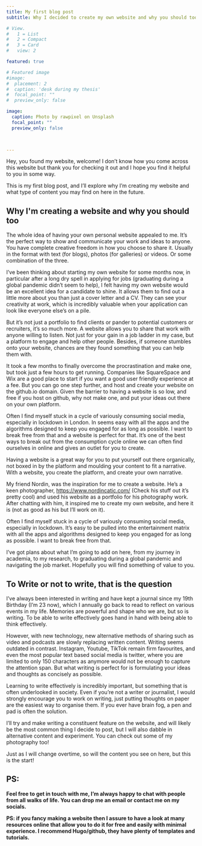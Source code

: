 ```yaml
---
title: My first blog post
subtitle: Why I decided to create my own website and why you should too

# View.
#   1 = List
#   2 = Compact
#   3 = Card
#   view: 2

featured: true

# Featured image
#image:
#  placement: 2
#  caption: 'desk during my thesis'
#  focal_point: ""
#  preview_only: false

image:
  caption: Photo by rawpixel on Unsplash
  focal_point: ""
  preview_only: false
  


---
```



Hey, you found my website, welcome! I don’t know how you come across this website but thank you for checking it out and I hope you find it helpful to you in some way.

This is my first blog post, and I’ll explore why I’m creating my website and what type of content you may find on here in the future.

## **Why I'm creating a website and why you should too**

The whole idea of having your own personal website appealed to me. It’s the perfect way to show and communicate your work and ideas to anyone. You have complete creative freedom in how you choose to share it. Usually in the format with text (for blogs), photos (for galleries) or videos. Or some combination of the three.

I’ve been thinking about starting my own website for some months now, in particular after a long dry spell in applying for jobs (graduating during a global pandemic didn’t seem to help), I felt having my own website would be an excellent idea for a candidate to shine. It allows them to find out a little more about you than just a cover letter and a CV. They can see your creativity at work, which is incredibly valuable when your application can look like everyone else’s on a pile.

But it’s not just a portfolio to find clients or pander to potential customers or recruiters, it’s so much more. A website allows you to share that work with anyone willing to listen. Not just for your gain in a job ladder in my case, but a platform to engage and help other people. Besides, if someone stumbles onto your website, chances are they found something that you can help them with.

It took a few months to finally overcome the procrastination and make one, but took just a few hours to get running. Companies like SquareSpace and Wix are a good place to start if you want a good user friendly experience at a fee. But you can go one step further, and host and create your website on the github.io domain. Given the barrier to having a website is so low, and free if you host on github, why not make one, and put your ideas out there on your own platform. 

Often I find myself stuck in a cycle of variously consuming social media, especially in lockdown in London. In seems easy with all the apps and the algorithms designed to keep you engaged for as long as possible. I want to break free from that and a website is perfect for that. It’s one of the best ways to break out from the consumption cycle online we can often find ourselves in online and gives an outlet for you to create.

Having a website is a great way for you to put yourself out there organically, not boxed in by the platform and moulding your content to fit a narrative. With a website, you create the platform, and create your own narrative.

My friend Nordin, was the inspiration for me to create a website. He’s a keen photographer, https://www.nordincatic.com/ (Check his stuff out it’s pretty cool) and used his website as a portfolio for his photography work. After chatting with him, it inspired me to create my own website, and here it is (not as good as his but I’ll work on it).

Often I find myself stuck in a cycle of variously consuming social media, especially in lockdown. It’s easy to be pulled into the entertainment matrix with all the apps and algorithms designed to keep you engaged for as long as possible. I want to break free from that.

I’ve got plans about what I’m going to add on here, from my journey in academia, to my research, to graduating during a global pandemic and navigating the job market. Hopefully you will find something of value to you.

## **To Write or not to write, that is the question**

I’ve always been interested in writing and have kept a journal since my 19th Birthday (I’m 23 now), which I annually go back to read to reflect on various events in my life. Memories are powerful and shape who we are, but so is writing. To be able to write effectively goes hand in hand with being able to think effectively. 

However, with new technology, new alternative methods of sharing such as video and podcasts are slowly replacing written content. Writing seems outdated in contrast. Instagram, Youtube, TikTok remain firm favourites, and even the most popular text based social media is twitter, where you are limited to only 150 characters as anymore would not be enough to capture the attention span. But what writing is perfect for is formulating your ideas and thoughts as concisely as possible. 

Learning to write effectively is incredibly important, but something that is often underlooked in society. Even if you’re not a writer or journalist, I would strongly encourage you to work on writing, just putting thoughts on paper are the easiest way to organise them. If you ever have brain fog, a pen and pad is often the solution.

I’ll try and make writing a constituent feature on the website, and will likely be the most common thing I decide to post, but I will also dabble in alternative content and experiment. You can check out some of my photography too! 

Just as I will change overtime, so will the content you see on here, but this is the start! 

## PS:

**Feel free to get in touch with me, I’m always happy to chat with people from all walks of life. You can drop me an email or contact me on my socials.**

**PS: if you fancy making a website then I assure to have a look at many resources online that allow you to do it for free and easily with minimal experience. I recommend Hugo/github, they have plenty of templates and tutorials.**
